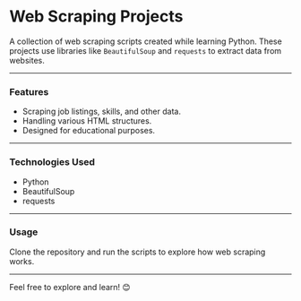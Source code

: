 
# Web Scraping Projects

A collection of web scraping scripts created while learning Python. These projects use libraries like `BeautifulSoup` and `requests` to extract data from websites.

---

### Features

- Scraping job listings, skills, and other data.
- Handling various HTML structures.
- Designed for educational purposes.

---

### Technologies Used

- Python
- BeautifulSoup
- requests

---

### Usage

Clone the repository and run the scripts to explore how web scraping works.

---

Feel free to explore and learn! 😊